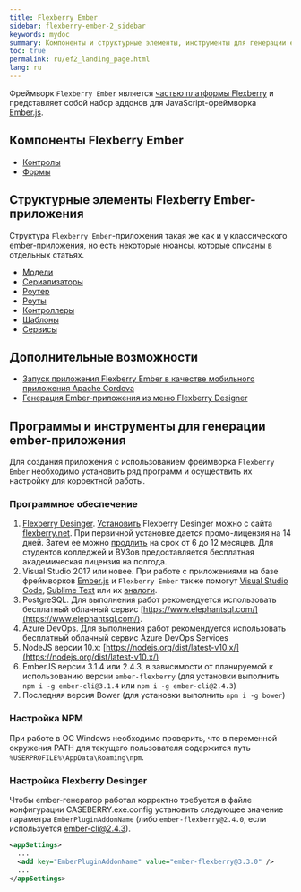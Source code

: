 ```yaml
---
title: Flexberry Ember
sidebar: flexberry-ember-2_sidebar
keywords: mydoc
summary: Компоненты и структурные элементы, инструменты для генерации ember-приложения
toc: true
permalink: ru/ef2_landing_page.html
lang: ru
---
```


Фреймворк `Flexberry Ember` является [частью платформы Flexberry](http://flexberry.ru) и представляет собой набор аддонов для JavaScript-фреймворка [Ember.js](http://emberjs.com/).

## Компоненты Flexberry Ember

* [Контролы](ef2_controls.html)
* [Формы](ef2_forms.html)

## Структурные элементы Flexberry Ember-приложения

Структура `Flexberry Ember`-приложения такая же как и у классического [ember-приложения](https://guides.emberjs.com/v2.4.0/getting-started/core-concepts/), но есть некоторые нюансы, которые описаны в отдельных статьях.

* [Модели](efd2_model.html)
* [Сериализаторы](efd2_serializer.html)
* [Роутер](ef2_router.html)
* [Роуты](ef2_route.html)
* [Контроллеры](ef2_controller.html)
* [Шаблоны](ef2_template.html)
* [Сервисы](ef2_service.html)

## Дополнительные возможности

* [Запуск приложения Flexberry Ember в качестве мобильного приложения Apache Cordova](ef2_cordova.html)
* [Генерация Ember-приложения из меню Flexberry Designer](ef2_generator.html)

## Программы и инструменты для генерации ember-приложения

Для создания приложения с использованием фреймворка `Flexberry Ember` необходимо установить ряд программ и осуществить их настройку для корректной работы.

### Программное обеспечение

1. [Flexberry Desinger](https://flexberry.github.io/ru/fd_flexberry-designer.html). [Установить](https://flexberry.github.io/ru/fd_install.html) Flexberry Desinger можно с сайта [flexberry.net](https://flexberry.net/). При первичной установке дается промо-лицензия на 14 дней. Затем ее можно [продлить](https://designer.flexberry.net/#/download-win-app) на срок от 6 до 12 месяцев. Для студентов колледжей и ВУЗов предоставляется бесплатная академическая лицензия на полгода.
2. Visual Studio 2017 или новее. При работе с приложениями на базе фреймворков [Ember.js](https://emberjs.com/) и `Flexberry Ember` также помогут [Visual Studio Code](https://code.visualstudio.com/), [Sublime Text](http://www.sublimetext.com/) или их [аналоги](https://jpnsoft.ru/visual-studio-code/).
3. PostgreSQL. Для выполнения работ рекомендуется использовать бесплатный облачный сервис [https://www.elephantsql.com/](https://www.elephantsql.com/).
4. Azure DevOps. Для выполнения работ рекомендуется использовать бесплатный облачный сервис Azure DevOps Services
5. NodeJS версии 10.x: [https://nodejs.org/dist/latest-v10.x/](https://nodejs.org/dist/latest-v10.x/)
6. EmberJS версии 3.1.4 или 2.4.3, в зависимости от планируемой к использованию версии `ember-flexberry` (для установки выполнить `npm i -g ember-cli@3.1.4` или `npm i -g ember-cli@2.4.3`)
7. Последняя версия Bower (для установки выполнить `npm i -g bower`)

### Настройка NPM

При работе в ОС Windows необходимо проверить, что в переменной окружения PATH для текущего пользователя содержится путь `%USERPROFILE%\AppData\Roaming\npm`.

### Настройка Flexberry Desinger

Чтобы ember-генератор работал корректно требуется в файле конфигурации CASEBERRY.exe.config установить следующее значение параметра `EmberPluginAddonName` (либо `ember-flexberry@2.4.0`, если используется ember-cli@2.4.3).

```xml
<appSettings>
  ...
  <add key="EmberPluginAddonName" value="ember-flexberry@3.3.0" />
  ...
</appSettings>
```
